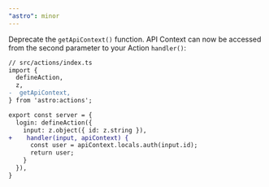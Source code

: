 ```yaml
---
"astro": minor
---
```


Deprecate the `getApiContext()` function. API Context can now be accessed from the second parameter to your Action `handler()`:

```diff
// src/actions/index.ts
import {
  defineAction,
  z,
-  getApiContext,
} from 'astro:actions';

export const server = {
  login: defineAction({
    input: z.object({ id: z.string }),
+    handler(input, apiContext) {
      const user = apiContext.locals.auth(input.id);
      return user;
    }
  }),
}
```
